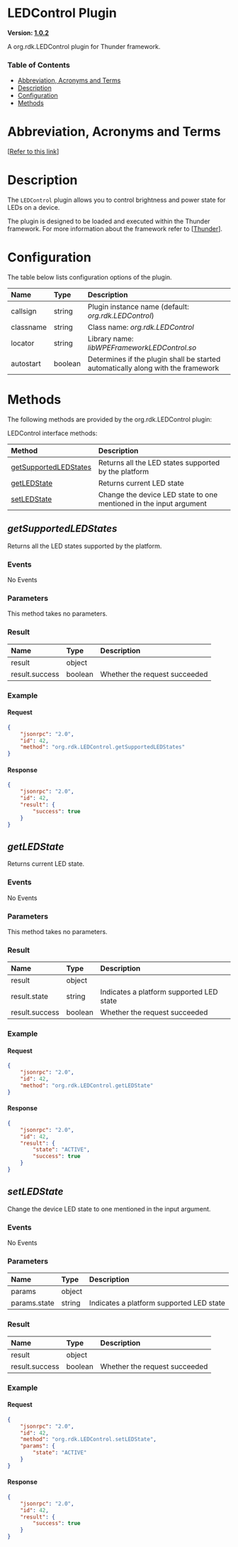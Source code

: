 <!-- Generated automatically, DO NOT EDIT! -->
<a name="LEDControl_Plugin"></a>
# LEDControl Plugin

**Version: [1.0.2](https://github.com/rdkcentral/rdkservices/blob/main/LEDControl/CHANGELOG.md)**

A org.rdk.LEDControl plugin for Thunder framework.

### Table of Contents

- [Abbreviation, Acronyms and Terms](#Abbreviation,_Acronyms_and_Terms)
- [Description](#Description)
- [Configuration](#Configuration)
- [Methods](#Methods)

<a name="Abbreviation,_Acronyms_and_Terms"></a>
# Abbreviation, Acronyms and Terms

[[Refer to this link](userguide/aat.md)]

<a name="Description"></a>
# Description

The `LEDControl` plugin allows you to control brightness and power state for LEDs on a device.

The plugin is designed to be loaded and executed within the Thunder framework. For more information about the framework refer to [[Thunder](#Thunder)].

<a name="Configuration"></a>
# Configuration

The table below lists configuration options of the plugin.

| Name | Type | Description |
| :-------- | :-------- | :-------- |
| callsign | string | Plugin instance name (default: *org.rdk.LEDControl*) |
| classname | string | Class name: *org.rdk.LEDControl* |
| locator | string | Library name: *libWPEFrameworkLEDControl.so* |
| autostart | boolean | Determines if the plugin shall be started automatically along with the framework |

<a name="Methods"></a>
# Methods

The following methods are provided by the org.rdk.LEDControl plugin:

LEDControl interface methods:

| Method | Description |
| :-------- | :-------- |
| [getSupportedLEDStates](#getSupportedLEDStates) | Returns all the LED states supported by the platform |
| [getLEDState](#getLEDState) | Returns current LED state |
| [setLEDState](#setLEDState) | Change the device LED state to one mentioned in the input argument |


<a name="getSupportedLEDStates"></a>
## *getSupportedLEDStates*

Returns all the LED states supported by the platform.

### Events

No Events

### Parameters

This method takes no parameters.

### Result

| Name | Type | Description |
| :-------- | :-------- | :-------- |
| result | object |  |
| result.success | boolean | Whether the request succeeded |

### Example

#### Request

```json
{
    "jsonrpc": "2.0",
    "id": 42,
    "method": "org.rdk.LEDControl.getSupportedLEDStates"
}
```

#### Response

```json
{
    "jsonrpc": "2.0",
    "id": 42,
    "result": {
        "success": true
    }
}
```

<a name="getLEDState"></a>
## *getLEDState*

Returns current LED state.

### Events

No Events

### Parameters

This method takes no parameters.

### Result

| Name | Type | Description |
| :-------- | :-------- | :-------- |
| result | object |  |
| result.state | string | Indicates a platform supported LED state |
| result.success | boolean | Whether the request succeeded |

### Example

#### Request

```json
{
    "jsonrpc": "2.0",
    "id": 42,
    "method": "org.rdk.LEDControl.getLEDState"
}
```

#### Response

```json
{
    "jsonrpc": "2.0",
    "id": 42,
    "result": {
        "state": "ACTIVE",
        "success": true
    }
}
```

<a name="setLEDState"></a>
## *setLEDState*

Change the device LED state to one mentioned in the input argument.

### Events

No Events

### Parameters

| Name | Type | Description |
| :-------- | :-------- | :-------- |
| params | object |  |
| params.state | string | Indicates a platform supported LED state |

### Result

| Name | Type | Description |
| :-------- | :-------- | :-------- |
| result | object |  |
| result.success | boolean | Whether the request succeeded |

### Example

#### Request

```json
{
    "jsonrpc": "2.0",
    "id": 42,
    "method": "org.rdk.LEDControl.setLEDState",
    "params": {
        "state": "ACTIVE"
    }
}
```

#### Response

```json
{
    "jsonrpc": "2.0",
    "id": 42,
    "result": {
        "success": true
    }
}
```

